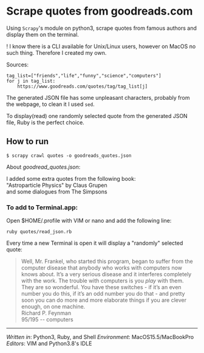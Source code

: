 # Scrape quotes from goodreads.com

Using `Scrapy`'s module on python3, scrape quotes from famous authors and display them on the terminal.

! I know there is a CLI available for Unix/Linux users, however on MacOS no such thing. Therefore I created my own.

Sources: 
    
    tag_list=["friends","life","funny","science","computers"]
    for j in tag_list:
        https://www.goodreads.com/quotes/tag/tag_list[j]

The generated JSON file has some unpleasant characters, probably from the webpage, to clean it I used `sed`.

To display(read) one randomly selected quote from the generated JSON file, Ruby is the perfect choice.

## How to run

    $ scrapy crawl quotes -o goodreads_quotes.json

About *goodread_quotes.json*:

I added some extra quotes from the following book:<br>
"Astroparticle Physics" by Claus Grupen<br>
and some dialogues from The Simpsons

### To add to Terminal.app:

Open $HOME/.profile with VIM or nano and add the following line:

    ruby quotes/read_json.rb

Every time a new Terminal is open it will display a "randomly" selected quote:

> Well, Mr. Frankel, who started this program, began to suffer from the computer disease that anybody who works with computers now knows about. It’s a very serious disease and it interferes completely with the work. The trouble with computers is you *play* with them. They are so wonderful. You have these switches - if it’s an even number you do this, if it’s an odd number you do that - and pretty soon you can do more and more elaborate things if you are clever enough, on one machine.<br>
> Richard P. Feynman<br>
> 95/195 -- computers
---
*Written in*: Python3, Ruby, and Shell
*Environment*: MacOS15.5/MacBookPro
*Editors*: VIM and Python3.8's IDLE
